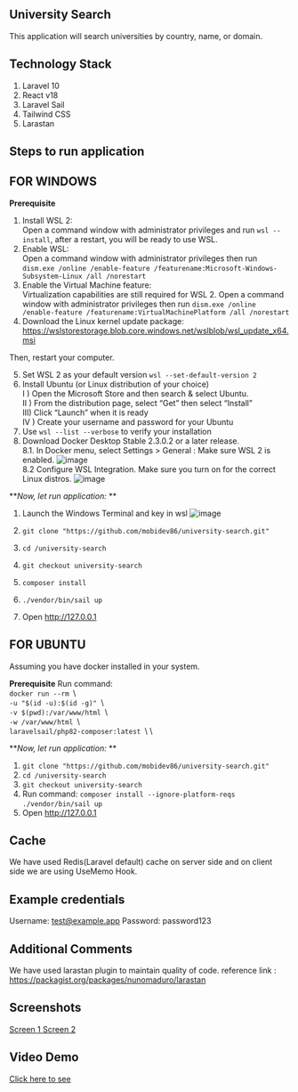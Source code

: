 ## University Search ##

This application will search universities by country, name, or domain.

## Technology Stack ##
1. Laravel 10
2. React v18
3. Laravel Sail
4. Tailwind CSS
5. Larastan


## Steps to run application ##

## FOR WINDOWS ##

**Prerequisite**
1.  Install WSL 2: \
    Open a command window with administrator privileges and run
    `wsl --install`, after a restart, you will be ready to use WSL.
2. Enable WSL: \
    Open a command window with administrator privileges then run
    `dism.exe /online /enable-feature /featurename:Microsoft-Windows-Subsystem-Linux /all /norestart`
3. Enable the Virtual Machine feature: \
   Virtualization capabilities are still required for WSL 2. Open a command window with administrator privileges then run
   `dism.exe /online /enable-feature /featurename:VirtualMachinePlatform /all /norestart`
4. Download the Linux kernel update package: \
   https://wslstorestorage.blob.core.windows.net/wslblob/wsl_update_x64.msi

Then, restart your computer.

5. Set WSL 2 as your default version
   `wsl --set-default-version 2`
6. Install Ubuntu (or Linux distribution of your choice) \
   I ) Open the Microsoft Store and then search & select Ubuntu. \
   II ) From the distribution page, select “Get” then select “Install” \
   III) Click “Launch” when it is ready \
   IV ) Create your username and password for your Ubuntu
7. Use `wsl --list --verbose` to verify your installation
8. Download Docker Desktop Stable 2.3.0.2 or a later release. \
8.1. In Docker menu, select Settings > General : Make sure WSL 2 is enabled.
   ![image](https://github.com/mobidev86/university-search/assets/45712021/086fbf9f-8e0e-4766-a512-18a0ecaf9cf8) \
8.2 Configure WSL Integration. Make sure you turn on for the correct Linux distros.
![image](https://github.com/mobidev86/university-search/assets/45712021/4a88463d-df15-46b6-b1a3-09554b3064f2)



**_Now, let run application:_ **
1. Launch the Windows Terminal and key in wsl
 ![image](https://github.com/mobidev86/university-search/assets/45712021/8a02789f-ce59-4232-a7d5-3d2995988a84)

2. `git clone "https://github.com/mobidev86/university-search.git"`
3. `cd /university-search`
4. `git checkout university-search`
5. `composer install`
6. `./vendor/bin/sail up`
7. Open http://127.0.0.1


## FOR UBUNTU ##
Assuming you have docker installed in your system.

**Prerequisite**
Run command: \
        `docker run --rm `&#92; \
        `-u "$(id -u):$(id -g)" `&#92; \
        `-v $(pwd):/var/www/html `&#92; \
        `-w /var/www/html `&#92; \
        `laravelsail/php82-composer:latest `&#92; \

**_Now, let run application:_ **

1. `git clone "https://github.com/mobidev86/university-search.git"`
2. `cd /university-search`
3. `git checkout university-search`
4. Run command:
        `composer install --ignore-platform-reqs ` \
        `./vendor/bin/sail up`
6. Open http://127.0.0.1




## Cache ##
We have used Redis(Laravel default) cache on server side and on client side we are using UseMemo Hook.


## Example credentials ##
Username: test@example.app
Password: password123


## Additional Comments ##
We have used larastan plugin to maintain quality of code. reference link : https://packagist.org/packages/nunomaduro/larastan


## Screenshots ##
<a href="https://prnt.sc/mN_eQucaxtsQ" target="_blank">Screen 1 </a>
<a href="https://prnt.sc/XERoAMN0XogD" target="_blank">Screen 2 </a>

## Video Demo ##
<a href="https://screenrec.com/share/5tjni1FRcr" target="_blank">Click here to see</a>
